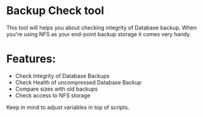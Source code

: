 # Backup Check tool
This tool will helps you about checking integrity of Database backup.
When you're using NFS as your end-point backup storage it comes very handy.

# Features:

- Check Integrity of Database Backups 
- Check Health of uncompressed Database Backup
- Compare sizes with old backups
- Check access to NFS storage

Keep in mind to adjust variables in top of scripts.

